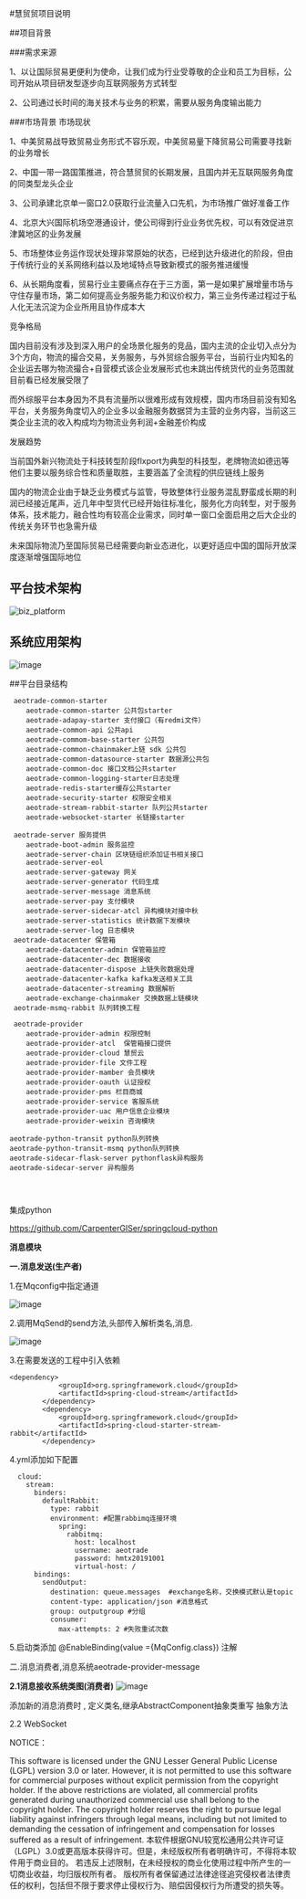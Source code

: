 #慧贸贸项目说明

##项目背景

###需求来源

1、以让国际贸易更便利为使命，让我们成为行业受尊敬的企业和员工为目标，公司开始从项目研发型逐步向互联网服务方式转型

2、公司通过长时间的海关技术与业务的积累，需要从服务角度输出能力

###市场背景
市场现状

1、中美贸易战导致贸易业务形式不容乐观，中美贸易量下降贸易公司需要寻找新的业务增长

2、中国一带一路国策推进，符合慧贸贸的长期发展，且国内并无互联网服务角度的同类型龙头企业

3、公司承建北京单一窗口2.0获取行业流量入口先机，为市场推广做好准备工作

4、北京大兴国际机场空港通设计，使公司得到行业业务优先权，可以有效促进京津冀地区的业务发展

5、市场整体业务运作现状处理非常原始的状态，已经到达升级进化的阶段，但由于传统行业的关系网络利益以及地域特点导致新模式的服务推进缓慢

6、从长期角度看，贸易行业主要痛点存在于三方面，第一是如果扩展增量市场与守住存量市场，第二如何提高业务服务能力和议价权力，第三业务传递过程过于私人化无法沉淀为企业所用且协作成本大

竞争格局

国内目前没有涉及到深入用户的全场景化服务的竞品，国内主流的企业切入点分为3个方向，物流的撮合交易，关务服务，与外贸综合服务平台，当前行业内知名的企业运去哪为物流撮合+自营模式该企业发展形式也未跳出传统货代的业务范围就目前看已经发展受限了

而外综服平台本身因为不具有流量所以很难形成有效规模，国内市场目前没有知名平台，关务服务角度切入的企业多以金融服务数据贷为主营的业务内容，当前这三类企业主流的收入构成均为物流业务利润+金融差价构成

发展趋势

当前国外新兴物流处于科技转型阶段flxport为典型的科技型，老牌物流如德迅等他们主要以服务综合性和质量取胜，主要涵盖了全流程的供应链线上服务

国内的物流企业由于缺乏业务模式与监管，导致整体行业服务混乱野蛮成长期的利润已经接近尾声，近几年中型货代已经开始往标准化，服务化方向转型，对于服务体系，技术能力，融合性均有较高企业需求，同时单一窗口全面启用之后大企业的传统关务环节也急需升级

未来国际物流乃至国际贸易已经需要向新业态进化，以更好适应中国的国际开放深度逐渐增强国际地位

## 平台技术架构

![biz_platform](https://github.com/user-attachments/assets/e8935be9-45a7-4383-8e48-a9e7d689ec91)


## 系统应用架构

![image](https://github.com/user-attachments/assets/e00b704a-bfc2-4b3d-86fc-a2b063d20da0)



##平台目录结构

```
 aeotrade-common-starter
	aeotrade-common-starter 公共包starter
	aeotrade-adapay-starter 支付接口（有redmi文件）
	aeotrade-common-api 公共api
	aeotrade-commom-base-starter 公共包
	aeotrade-common-chainmaker上链 sdk 公共包
	aeotrade-common-datasource-starter 数据源公共包
	aeotrade-common-doc 接口文档公共starter
	aeotrade-common-logging-starter日志处理
	aeotrade-redis-starter缓存公共starter
	aeotrade-security-starter 权限安全相关
	aeotrade-stream-rabbit-starter 队列公共starter
	aeotrade-websocket-starter 长链接starter

 aeotrade-server 服务提供
	aeotrade-boot-admin 服务监控
	aeotrade-server-chain 区块链组织添加证书相关接口
	aeotrade-server-eol
	aeotrade-server-gateway 网关
	aeotrade-server-generator 代码生成
	aeotrade-server-message 消息系统
	aeotrade-server-pay 支付模块
	aeotrade-server-sidecar-atcl 异构模块对接中秋
	aeotrade-server-statistics 统计数据下发模块
	aeotrade-server-log 日志模块
 aeotrade-datacenter 保管箱
    aeotrade-datacenter-admin 保管箱监控
    aeotrade-datacenter-dec 数据接收
    aeotrade-datacenter-dispose 上链失败数据处理
    aeotrade-datacenter-kafka kafka发送相关工具
    aeotrade-datacenter-streaming 数据解析
    aeotrade-exchange-chainmaker 交换数据上链模块
 aeotrade-msmq-rabbit 队列转换工程

 aeotrade-provider
 	aeotrade-provider-admin 权限控制
 	aeotrade-provider-atcl  保管箱接口提供
 	aeotrade-provider-cloud 慧贸云
 	aeotrade-provider-file 文件工程
 	aeotrade-provider-mamber 会员模块
 	aeotrade-provider-oauth 认证授权
 	aeotrade-provider-pms 栏目商城
 	aeotrade-provider-service 客服系统
 	aeotrade-provider-uac 用户信息企业模块
 	aeotrade-provider-weixin 咨询模块

aeotrade-python-transit python队列转换
aeotrade-python-transit-msmq python队列转换
aeotrade-sidecar-flask-server pythonflask异构服务
aeotrade-sidecar-server 异构服务
    



```
集成python

https://github.com/CarpenterGISer/springcloud-python




**消息模块**



**一.消息发送(生产者)**

1.在Mqconfig中指定通道

![image](https://github.com/user-attachments/assets/6782608a-9c8c-4969-892d-b1e89ae83a2e)


2.调用MqSend的send方法,头部传入解析类名,消息.

![image](https://github.com/user-attachments/assets/7566f071-846f-4fb7-80ee-a2c10e274ea8)


3.在需要发送的工程中引入依赖

````
<dependency>
            <groupId>org.springframework.cloud</groupId>
            <artifactId>spring-cloud-stream</artifactId>
        </dependency>
        <dependency>
            <groupId>org.springframework.cloud</groupId>
            <artifactId>spring-cloud-starter-stream-rabbit</artifactId>
        </dependency>
````
4.yml添加如下配置

````
  cloud:
    stream:
      binders:
        defaultRabbit:
          type: rabbit
          environment: #配置rabbimq连接环境
            spring:
              rabbitmq:
                host: localhost
                username: aeotrade
                password: hmtx20191001
                virtual-host: /
      bindings:
        sendOutput:
          destination: queue.messages  #exchange名称，交换模式默认是topic
          content-type: application/json #消息格式
          group: outputgroup #分组
          consumer:
            max-attempts: 2 #失败重试次数
````
5.启动类添加 @EnableBinding(value ={MqConfig.class}) 注解

二.消息消费者,消息系统aeotrade-provider-message

**2.1消息接收系统类图(消费者)**
![image](https://github.com/user-attachments/assets/d1504106-80a1-443e-8a16-aa2ada414095)


添加新的消息消费时 , 定义类名,继承AbstractComponent抽象类重写 抽象方法

2.2 WebSocket

NOTICE：

This software is licensed under the GNU Lesser General Public License (LGPL) version 3.0 or later. However, it is not permitted to use this software for commercial purposes without explicit permission from the copyright holder.
If the above restrictions are violated, all commercial profits generated during unauthorized commercial use shall belong to the copyright holder. 
The copyright holder reserves the right to pursue legal liability against infringers through legal means, including but not limited to demanding the cessation of infringement and compensation for losses suffered as a result of infringement.
本软件根据GNU较宽松通用公共许可证（LGPL）3.0或更高版本获得许可。但是，未经版权所有者明确许可，不得将本软件用于商业目的。
若违反上述限制，在未经授权的商业化使用过程中所产生的一切商业收益，均归版权所有者。
版权所有者保留通过法律途径追究侵权者法律责任的权利，包括但不限于要求停止侵权行为、赔偿因侵权行为所遭受的损失等。
